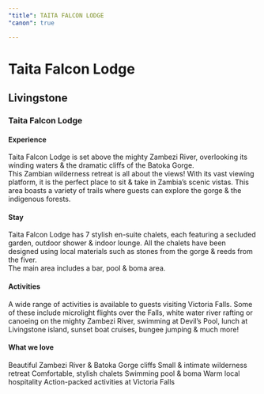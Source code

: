 ```yaml
---
"title": TAITA FALCON LODGE
"canon": true

---
```


# Taita Falcon Lodge
## Livingstone
### Taita Falcon Lodge

#### Experience
Taita Falcon Lodge is set above the mighty Zambezi River, overlooking its winding waters &amp; the dramatic cliffs of the Batoka Gorge.  
This Zambian wilderness retreat is all about the views!  With its vast viewing platform, it is the perfect place to sit &amp; take in Zambia’s scenic vistas. 
This area boasts a variety of trails where guests can explore the gorge &amp; the indigenous forests.

#### Stay
Taita Falcon Lodge has 7 stylish en-suite chalets, each featuring a secluded garden, outdoor shower &amp; indoor lounge.
All the chalets have been designed using local materials such as stones from the gorge &amp; reeds from the fiver.  
The main area includes a bar, pool &amp; boma area.

#### Activities
A wide range of activities is available to guests visiting Victoria Falls.
Some of these include microlight flights over the Falls, white water river rafting or canoeing on the mighty Zambezi River, swimming at Devil’s Pool, lunch at Livingstone island, sunset boat cruises, bungee jumping &amp; much more!


#### What we love
Beautiful Zambezi River &amp; Batoka Gorge cliffs
Small &amp; intimate wilderness retreat
Comfortable, stylish chalets
Swimming pool &amp; boma
Warm local hospitality
Action-packed activities at Victoria Falls